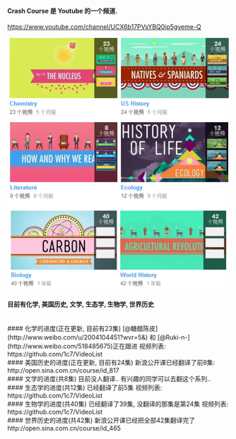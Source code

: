 
#### Crash Course 是 Youtube 的一个频道.   
https://www.youtube.com/channel/UCX6b17PVsYBQ0ip5gyeme-Q

![](imgs/list1.png)  
![](imgs/list2.png)  
![](imgs/list3.png)  
#### 目前有化学, 美国历史, 文学, 生态学, 生物学, 世界历史  



<br>
#### 化学的进度(正在更新, 目前有23集)
[@糖醋陈皮](http://www.weibo.com/u/2004104451?wvr=5&) 和 [@Ruki-n-](http://www.weibo.com/518485675)正在跟进   
视频列表:  
https://github.com/1c7/VideoList



<br>
#### 美国历史的进度(正在更新, 目前有24集)  
新浪公开课已经翻译了前8集:  
http://open.sina.com.cn/course/id_817  



<br>
#### 文学的进度(共8集)
目前没人翻译.. 有兴趣的同学可以去翻这个系列..



<br>
#### 生态学的进度(共12集)
已经翻译了前5集  
视频列表:  
https://github.com/1c7/VideoList


<br>
#### 生物学的进度(共40集)
已经翻译了39集, 没翻译的那集是第24集  
视频列表:  
https://github.com/1c7/VideoList


<br>
#### 世界历史的进度(共42集)
新浪公开课已经把全部42集翻译完了  
http://open.sina.com.cn/course/id_465



<br>
<br>